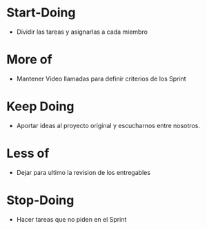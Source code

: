 # Start-Doing 
- Dividir las tareas y asignarlas a cada miembro

# More of 
- Mantener Video llamadas para definir criterios de los Sprint

# Keep Doing 
- Aportar ideas al proyecto original y escucharnos entre nosotros.

# Less of
- Dejar para ultimo la revision de los entregables

# Stop-Doing
- Hacer tareas que no piden en el Sprint